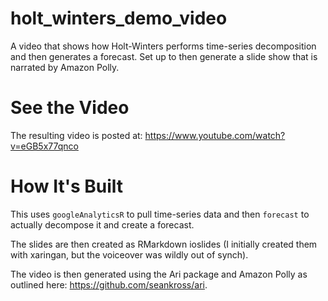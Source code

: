 # holt_winters_demo_video
A video that shows how Holt-Winters performs time-series decomposition and then generates a forecast. 
Set up to then generate a slide show that is narrated by Amazon Polly.

# See the Video
The resulting video is posted at: https://www.youtube.com/watch?v=eGB5x77qnco

# How It's Built
This uses `googleAnalyticsR` to pull time-series data and then `forecast` to actually decompose it and create a forecast.

The slides are then created as RMarkdown ioslides (I initially created them with xaringan, but the voiceover was wildly out of synch).

The video is then generated using the Ari package and Amazon Polly as outlined here: https://github.com/seankross/ari.
